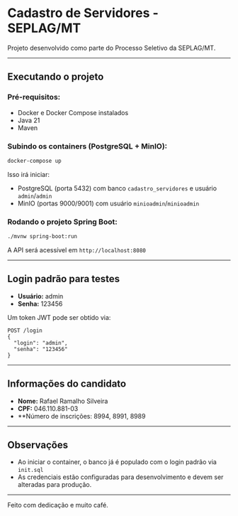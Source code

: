 # Cadastro de Servidores - SEPLAG/MT

Projeto desenvolvido como parte do Processo Seletivo da SEPLAG/MT.

---

## Executando o projeto

### Pré-requisitos:
- Docker e Docker Compose instalados
- Java 21
- Maven

### Subindo os containers (PostgreSQL + MinIO):
```bash
docker-compose up
```

Isso irá iniciar:
- PostgreSQL (porta 5432) com banco `cadastro_servidores` e usuário `admin`/`admin`
- MinIO (portas 9000/9001) com usuário `minioadmin`/`minioadmin`

### Rodando o projeto Spring Boot:
```bash
./mvnw spring-boot:run
```

A API será acessível em `http://localhost:8080`

---

## Login padrão para testes

- **Usuário:** admin
- **Senha:** 123456

Um token JWT pode ser obtido via:
```http
POST /login
{
  "login": "admin",
  "senha": "123456"
}
```

---

## Informações do candidato

- **Nome:** Rafael Ramalho Silveira
- **CPF:** 046.110.881-03
- **Número de inscrições: 8994, 8991, 8989

---

## Observações

- Ao iniciar o container, o banco já é populado com o login padrão via `init.sql`
- As credenciais estão configuradas para desenvolvimento e devem ser alteradas para produção.

---

Feito com dedicação e muito café.
